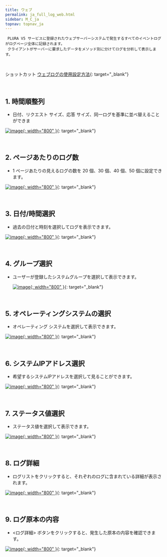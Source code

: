 ```yaml
---
title: ウェブ
permalink: ja_full_log_web.html
sidebar: M_C_ja
topnav: topnav_ja
---
```


     PLURA V5 サービスに登録されたウェブサーバーシステムで発生するすべてのイベントログがログページ全体に記録されます。
     クライアントがサーバーに要求したデータをメソッド別に分けてログを分析して表示します。

<br />

ショットカット  [ウェブログの使用設定方法](https://qubitsec.github.io/ja_system_weblog.html){: target="_blank"} 
 
<br />

## 1. 時間順整列
- 日付、リクエスト サイズ、応答 サイズ、同一ログを基準に並べ替えることができま

 [![image](/docs/images/Manual/common/full_log/web/ja/1.png){: width="800" }](/docs/images/Manual/common/full_log/web/ja/1.png){: target="_blank"}
 
<br />

## 2. ページあたりのログ数
- 1 ページあたりの見えるログの数を 20 個、30 個、40 個、50 個に設定できます。

 [![image](/docs/images/Manual/common/full_log/web/ja/2.png){: width="800" }](/docs/images/Manual/common/full_log/web/ja/2.png){: target="_blank"}

<br />

## 3. 日付/時間選択
- 過去の日付と時刻を選択してログを表示できます。

 [![image](/docs/images/Manual/common/full_log/web/ja/3.png){: width="800" }](/docs/images/Manual/common/full_log/web/ja/3.png){: target="_blank"} 

<br />

## 4. グループ選択
- ユーザーが登録したシステムグループを選択して表示できます。

  [![image](/docs/images/Manual/common/full_log/web/ja/4.png){: width="800" }](/docs/images/Manual/common/full_log/web/ja/4.png){: target="_blank"}

<br />

## 5. オペレーティングシステムの選択
- オペレーティング システムを選択して表示できます。

 [![image](/docs/images/Manual/common/full_log/web/ja/5.png){: width="800" }](/docs/images/Manual/common/full_log/web/ja/5.png){: target="_blank"} 

<br />

## 6. システムIPアドレス選択
- 希望するシステムIPアドレスを選択して見ることができます。

 [![image](/docs/images/Manual/common/full_log/web/ja/6.png){: width="800" }](/docs/images/Manual/common/full_log/web/ja/6.png){: target="_blank"}

<br />

## 7. ステータス値選択
- ステータス値を選択して表示できます。

 [![image](/docs/images/Manual/common/full_log/web/ja/7.png){: width="800" }](/docs/images/Manual/common/full_log/web/ja/7.png){: target="_blank"}

<br />

## 8. ログ詳細
- ログリストをクリックすると、それぞれのログに含まれている詳細が表示されます。

 [![image](/docs/images/Manual/common/full_log/web/ja/8.png){: width="800" }](/docs/images/Manual/common/full_log/web/ja/8.png){: target="_blank"}

<br />

## 9. ログ原本の内容
- <ログ詳細> ボタンをクリックすると、発生した原本の内容を確認できます。

 [![image](/docs/images/Manual/common/full_log/web/ja/9.png){: width="800" }](/docs/images/Manual/common/full_log/web/ja/9.png){: target="_blank"}
